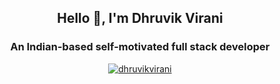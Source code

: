 <h2 align="center">Hello 👋, I'm Dhruvik Virani</h2>
<h3 align="center">An Indian-based self-motivated full stack developer</h3>

<p align="center"> <a href="https://github.com/ryo-ma/github-profile-trophy"><img src="https://github-profile-trophy.vercel.app/?username=dhruvikvirani&margin-w=15&margin-h=15&column=4&theme=juicyfresh" alt="dhruvikvirani" /></a> </p>
<!--
**dhruvikvirani/DhruvikVirani** is a ✨ _special_ ✨ repository because its `README.md` (this file) appears on your GitHub profile.

Here are some ideas to get you started:

- 🔭 I’m currently working on ...
- 🌱 I’m currently learning ...
- 👯 I’m looking to collaborate on ...
- 🤔 I’m looking for help with ...
- 💬 Ask me about ...
- 📫 How to reach me: ...
- 😄 Pronouns: ...
- ⚡ Fun fact: ...
-->
